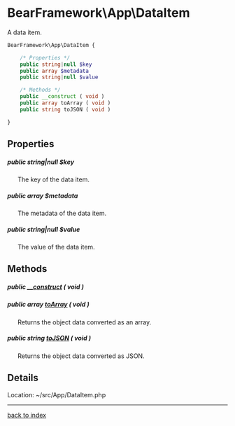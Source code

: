 # BearFramework\App\DataItem

A data item.

```php
BearFramework\App\DataItem {

	/* Properties */
	public string|null $key
	public array $metadata
	public string|null $value

	/* Methods */
	public __construct ( void )
	public array toArray ( void )
	public string toJSON ( void )

}
```

## Properties

##### public string|null $key

&nbsp;&nbsp;&nbsp;&nbsp;&nbsp;&nbsp;The key of the data item.

##### public array $metadata

&nbsp;&nbsp;&nbsp;&nbsp;&nbsp;&nbsp;The metadata of the data item.

##### public string|null $value

&nbsp;&nbsp;&nbsp;&nbsp;&nbsp;&nbsp;The value of the data item.

## Methods

##### public [__construct](bearframework.app.dataitem.__construct.method.md) ( void )

##### public array [toArray](bearframework.app.dataitem.toarray.method.md) ( void )

&nbsp;&nbsp;&nbsp;&nbsp;&nbsp;&nbsp;Returns the object data converted as an array.

##### public string [toJSON](bearframework.app.dataitem.tojson.method.md) ( void )

&nbsp;&nbsp;&nbsp;&nbsp;&nbsp;&nbsp;Returns the object data converted as JSON.

## Details

Location: ~/src/App/DataItem.php

---

[back to index](index.md)

